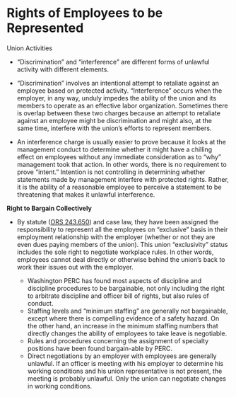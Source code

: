 # Rights of Employees to be Represented

#### Union Activities

* “Discrimination” and “interference” are different forms of unlawful activity with different elements. 
* “Discrimination” involves an intentional attempt to retaliate against an employee based on protected activity. “Interference” occurs when the employer, in any way, unduly impedes the ability of the union and its members to operate as an effective labor organization. Sometimes there is overlap between these two charges because an attempt to retaliate against an employee might be discrimination and might also, at the same time, interfere with the union’s efforts to represent members. 
* An interference charge is usually easier to prove because it looks at the management conduct to determine whether it might have a chilling effect on employees without any immediate consideration as to “why” management took that action. In other words, there is no requirement to prove “intent.” Intention is not controlling in determining whether statements made by management interfere with protected rights. Rather, it is the ability of a reasonable employee to perceive a statement to be threatening that makes it unlawful interference.

**Right to Bargain Collectively**

* By statute \([ORS 243.650](../laws-and-rules/ors/ors-243.650/)\) and case law, they have been assigned the responsibility to represent all the employees on “exclusive” basis in their employment relationship with the employer \(whether or not they are even dues paying members of the union\). This union “exclusivity” status includes the sole right to negotiate workplace rules. In other words, employees cannot deal directly or otherwise behind the union’s back to work their issues out with the employer. 
  * Washington PERC has found most aspects of discipline and discipline procedures to be bargainable, not only including the right to arbitrate discipline and officer bill of rights, but also rules of conduct.
  * Staffing levels and “minimum staffing” are generally not bargainable, except where there is compelling evidence of a safety hazard. On the other hand, an increase in the minimum staffing numbers that directly changes the ability of employees to take leave is negotiable.
  * Rules and procedures concerning the assignment of specialty positions have been found bargain-able by PERC.
  * Direct negotiations by an employer with employees are generally unlawful. If an officer is meeting with his employer to determine his working conditions and his union representative is not present, the meeting is probably unlawful. Only the union can negotiate changes in working conditions.



